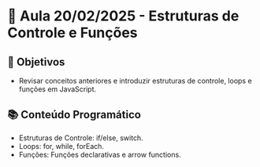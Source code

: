 # 📅 Aula 20/02/2025 - Estruturas de Controle e Funções
## 🎯 Objetivos
- Revisar conceitos anteriores e introduzir estruturas de controle, loops e funções em JavaScript.

## 📚 Conteúdo Programático
- Estruturas de Controle: if/else, switch.
- Loops: for, while, forEach.
- Funções: Funções declarativas e arrow functions.
